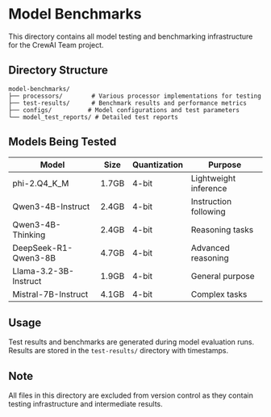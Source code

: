 # Model Benchmarks

This directory contains all model testing and benchmarking infrastructure for the CrewAI Team project.

## Directory Structure

```
model-benchmarks/
├── processors/        # Various processor implementations for testing
├── test-results/      # Benchmark results and performance metrics  
├── configs/          # Model configurations and test parameters
└── model_test_reports/ # Detailed test reports
```

## Models Being Tested

| Model | Size | Quantization | Purpose |
|-------|------|--------------|---------|
| phi-2.Q4_K_M | 1.7GB | 4-bit | Lightweight inference |
| Qwen3-4B-Instruct | 2.4GB | 4-bit | Instruction following |
| Qwen3-4B-Thinking | 2.4GB | 4-bit | Reasoning tasks |
| DeepSeek-R1-Qwen3-8B | 4.7GB | 4-bit | Advanced reasoning |
| Llama-3.2-3B-Instruct | 1.9GB | 4-bit | General purpose |
| Mistral-7B-Instruct | 4.1GB | 4-bit | Complex tasks |

## Usage

Test results and benchmarks are generated during model evaluation runs. Results are stored in the `test-results/` directory with timestamps.

## Note

All files in this directory are excluded from version control as they contain testing infrastructure and intermediate results.